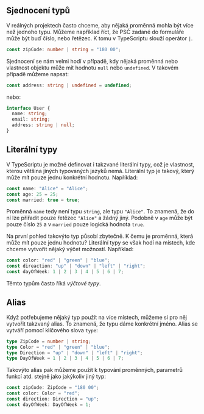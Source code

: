 ## Sjednocení typů

V reálných projektech často chceme, aby nějaká proměnná mohla být více než jednoho typu. Můžeme například říct, že PSČ zadané do formuláře může být buď číslo, nebo řetězec. K tomu v TypeScriptu slouží operátor `|`. 

```ts
const zipCode: number | string = "180 00";
```

Sjednocení se nám velmi hodí v případě, kdy nějaká proměnná nebo vlastnost objektu může mít hodnotu `null` nebo `undefined`. V takovém případě můžeme napsat:

```ts
const address: string | undefined = undefined;
```

nebo:

```ts
interface User {
  name: string;
  email: string;
  address: string | null;
}
```

## Literální typy

V TypeScriptu je možné definovat i takzvané literální typy, což je vlastnost, kterou většina jiných typovaných jazyků nemá. Literální typ je takový, který může mít pouze jednu konkrétní hodnotu. Například:

```ts
const name: "Alice" = "Alice";
const age: 25 = 25;
const married: true = true;
```

Proměnná `name` tedy není typu `string`, ale typu `"Alice"`. To znamená, že do ní lze přiřadit pouze řetězec `"Alice"` a žádný jiný. Podobně v `age` může být pouze číslo `25` a v `married` pouze logická hodnota `true`.

Na první pohled takovýto typ působí zbytečně. K čemu je proměnná, která může mít pouze jednu hodnotu? Literální typy se však hodí na místech, kde chceme vytvořit nějaký výčet možností. Například:

```ts
const color: "red" | "green" | "blue";
const direaction: "up" | "down" | "left" | "right";
const dayOfWeek: 1 | 2 | 3 | 4 | 5 | 6 | 7;
```

Těmto typům často říká _výčtové typy_.

## Alias

Když potřebujeme nějaký typ použít na více místech, můžeme si pro něj vytvořit takzvaný alias. To znamená, že typu dáme konkrétní jméno. Alias se vytváří pomocí klíčového slova `type`:

```ts
type ZipCode = number | string;
type Color = "red" | "green" | "blue";
type Direction = "up" | "down" | "left" | "right";
type DayOfWeek = 1 | 2 | 3 | 4 | 5 | 6 | 7;
```

Takovýto alias pak můžeme použít k typování proměnných, parametrů funkcí atd. stejně jako jakýkoliv jiný typ:

```ts
const zipCode: ZipCode = "180 00";
const color: Color = "red";
const direction: Direction = "up";
const dayOfWeek: DayOfWeek = 1;
```
